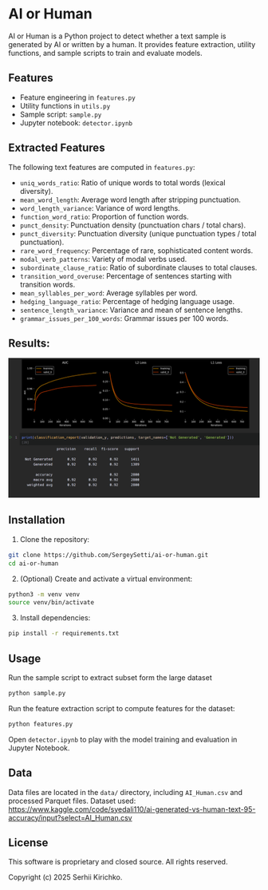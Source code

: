  # AI or Human

 AI or Human is a Python project to detect whether a text sample is generated by AI or written by a human. It provides feature extraction, utility functions, and sample scripts to train and evaluate models.

 ## Features

 - Feature engineering in `features.py`
 - Utility functions in `utils.py`
 - Sample script: `sample.py`
 - Jupyter notebook: `detector.ipynb`

 ## Extracted Features

 The following text features are computed in `features.py`:

 - `uniq_words_ratio`: Ratio of unique words to total words (lexical diversity).
 - `mean_word_length`: Average word length after stripping punctuation.
 - `word_length_variance`: Variance of word lengths.
 - `function_word_ratio`: Proportion of function words.
 - `punct_density`: Punctuation density (punctuation chars / total chars).
 - `punct_diversity`: Punctuation diversity (unique punctuation types / total punctuation).
 - `rare_word_frequency`: Percentage of rare, sophisticated content words.
 - `modal_verb_patterns`: Variety of modal verbs used.
 - `subordinate_clause_ratio`: Ratio of subordinate clauses to total clauses.
 - `transition_word_overuse`: Percentage of sentences starting with transition words.
 - `mean_syllables_per_word`: Average syllables per word.
 - `hedging_language_ratio`: Percentage of hedging language usage.
 - `sentence_length_variance`: Variance and mean of sentence lengths.
 - `grammar_issues_per_100_words`: Grammar issues per 100 words.

## Results: 

![img.png](img.png)

 ## Installation

1. Clone the repository:
```bash
git clone https://github.com/SergeySetti/ai-or-human.git
cd ai-or-human
```
2. (Optional) Create and activate a virtual environment:
```bash
python3 -m venv venv
source venv/bin/activate
```
3. Install dependencies:
```bash
pip install -r requirements.txt
```

 ## Usage

Run the sample script to extract subset form the large dataset
 ```bash
 python sample.py
 ```

Run the feature extraction script to compute features for the dataset:
 ```bash
python features.py
```

 Open `detector.ipynb` to play with the model training and evaluation in Jupyter Notebook.

 ## Data

Data files are located in the `data/` directory, including `AI_Human.csv` and processed Parquet files. Dataset used: https://www.kaggle.com/code/syedali110/ai-generated-vs-human-text-95-accuracy/input?select=AI_Human.csv

 ## License

 This software is proprietary and closed source. All rights reserved.

 Copyright (c) 2025 Serhii Kirichko.
